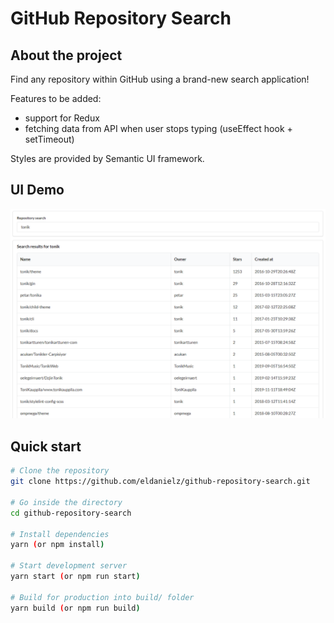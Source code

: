 # GitHub Repository Search

## About the project

Find any repository within GitHub using a brand-new search application!

Features to be added:

- support for Redux
- fetching data from API when user stops typing (useEffect hook + setTimeout)

Styles are provided by Semantic UI framework.

## UI Demo

![](https://github.com/eldanielz/github-repository-search/blob/main/docs/github-repository-search-demo-v2.png)

## Quick start

```bash
# Clone the repository
git clone https://github.com/eldanielz/github-repository-search.git

# Go inside the directory
cd github-repository-search

# Install dependencies
yarn (or npm install)

# Start development server
yarn start (or npm run start)

# Build for production into build/ folder
yarn build (or npm run build)
```
